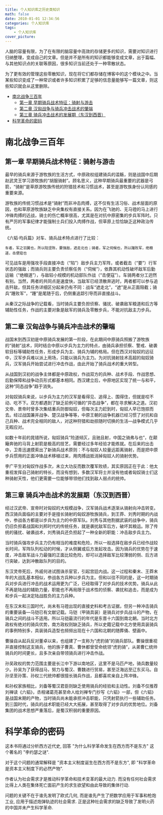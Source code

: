 ```yaml
---
title: 个人知识库之历史类知识
math: false
date: 2010-01-01 12:34:56
categories: 个人知识库
tags:
    - 个人知识库
cover_picture:
---
```


人脑的容量有限，为了在有限的脑容量中高效的存储更多的知识，需要对知识进行归纳整理，变成自己的文章。但是并不是所有的知识都能够变成文章，出于篇幅、与其他知识点的关联等原因，很多知识当前还处于一种零散状态。

为了更有效的管理这些零散知识，现在将它们都存储在博客中的这个模块之中。当某些知识变成了一种常识或者许多知识积累了足够的信息量能够写一篇文章，则这些知识就会从这里删除。

- [南北战争三百年](#南北战争三百年)
  - [第一章 早期骑兵战术特征：骑射与游击](#第一章-早期骑兵战术特征骑射与游击)
  - [第二章 汉匈战争与骑兵冲击战术的肇端](#第二章-汉匈战争与骑兵冲击战术的肇端)
  - [第三章 骑兵冲击战术的发展期（东汉到西晋）](#第三章-骑兵冲击战术的发展期东汉到西晋)
- [科学革命的密码](#科学革命的密码)



南北战争三百年
====================


第一章 早期骑兵战术特征：骑射与游击
---------------------------------

最早的骑兵来源于游牧族的生活方式，中原政权组建骑兵的滥觞，则是战国中后期赵武灵王学习游牧族的“胡服骑射”。顾名思义，这种早期骑兵最重要的武器是弓箭，“骑射”是草原游牧族传统的狩猎技术和习惯战术，甚至是游牧族身份认同感的重要来源。

游牧族的传统习惯战术是“骑射”而非冲击肉搏，这不仅有生活习俗、战术层面的原因，也和草原游牧族缺乏中央集权有直接关系。因为在飞驰的、无马镫的马上进行冲锋肉搏的近战，骑士的伤亡概率很高，尤其是在对抗中原密集的步兵军阵时。只有严厉的军事纪律才能强制士兵们投入肉搏作战，但草原上恰恰缺乏这种政治传统。

《六韬·均兵篇》对车、骑兵战术特点进行了比较：

```
车者，军之羽翼也，所以陷坚陈，要强敌，遮走北也；骑者，军之伺候也，所以踵败军，绝粮道，击便寇也
```

可见战车是用强攻手段直接冲击（“陷”）敌步兵主力军阵，或者截击（“要”）行军状态的强敌；而骑兵则主要负责侦察任务（“伺候”），依靠其机动性破坏敌军后勤运输（“绝粮道”），与敌较小规模的机动部队作战（“击便寇”）。车骑两者分工迥然有别。当然，两者的共同点是速度快，当敌军已经溃散奔逃时，两者都可以参与追击歼敌，但其任务详细区分起来仍有不同：战车“遮走北”，“遮”是从正面阻截；骑兵“踵败军”，“踵”是尾随于后，仍侧重追踪引导而非直接战斗。

从秦汉之际战争的记载看，当时骑兵主要负担侦察、骚扰、破袭敌军粮道和后方等辅助性任务，作战的主要对象是敌军的骑兵及零散步兵，不能对抗敌主力步兵。


第二章 汉匈战争与骑兵冲击战术的肇端
------------------------------

战国末到西汉初是中原骑兵发展的第一阶段，在此期间中原骑兵照搬了游牧族的“骑射”战术，同时结合中原以步兵为主力的特点，由骑兵承担侦察、警戒、破袭软目标等辅助性任务，形成步兵为主、骑兵为辅的格局。但在西汉对匈奴的远征中，汉军步兵难以派上用场，只能以骑兵为主力。为对抗骑射技术高超的匈奴骑兵，汉军骑兵开始尝试进行冲击作战，由此开始了骑兵战术的重大转型。

从战国到汉初的战争主体都是中原政权，作战双方的兵种、战术手段、作战思想、后勤保障和战争动员形式都基本相同。西汉建立后，中原地区实现了统一与和平，这种“同态战争”趋于消失。

对匈奴骑兵来说，以步兵为主力的汉军是看得见、追得上、围得住，但就是咬不动、吃不下。双方都遇到了缺乏前例可循的“异态战争”，都在寻求解决之道。汉初文帝、景帝时曾多次集结重兵防御匈奴，但每次主力赶到时，匈奴人早已饱掠而去。经过战国兼并战争、楚汉战争等等，中原王朝的战争机器已经习惯了对抗和自己兵种、战术完全相同的敌人，对这种狩猎和劫掠随时切换的生活—战争模式几乎无暇应对。

如数十年前的晁错所说，匈奴骑兵“险道倾仄，且驰且射，中国之骑弗与也”，在颠簸奔驰的马背上射箭是极高的技艺，需要经过多年经验才能练就。在后来的出击中，卫青迅速摸索出了新骑兵战术原则：不与匈奴人较量远距离骑射，而是把中原步兵惯用的正面冲锋战术移植过来，用肉搏战抵消掉匈奴人的骑射优势。

李广平生对匈奴作战多次，未立大功反而数次覆军败绩，其实原因正在于此：他太重视发挥自己骑射的特长，而没有想到，多数汉军将士并没有他或者匈奴骑士们这种骑射天性，他们更需要一位能够带领他们找到敌人弱点的统帅。


第三章 骑兵冲击战术的发展期（东汉到西晋）
----------------------------------------

经过汉武帝、宣帝时对匈奴的大规模战争，汉军骑兵战术逐渐从骑射向冲击转变。西汉骑兵面临的主要对手是擅长骑射的匈奴游牧族骑兵，到王莽、刘秀时期的内战中，参战各方都是以步兵为主力的中原军队。刘秀与其他割据武装的战争中，骑兵仍旧负担着战国和刘邦时代的传统任务，就是袭扰敌军后方，破坏其粮运。除了传统的骚扰、破袭战术，刘秀骑兵还负担起了一种全新的职能：冲击敌步兵主力。

当时骑兵强攻步兵主力仍有相当的难度和危险，所以一般选择在敌步兵已经作战较长时间，军阵队列松动的时候，才从侧翼或后方发起攻击。因为骑兵的优势在于速度，冲击敌军战斗力最强的正面比较危险，却可以选择敌军比较薄弱的侧、后方进行突破，达到冲散敌队列的目的。

东汉灵帝死后，外戚何进试图诛杀宦官，引起宫廷内战。这一过程和秦末、王莽末年的大战乱基本相似，参战各方兵种以步兵为主。但和以往不同的是，这一时期骑兵对步兵进行冲击的战术运用更为广泛，已经取得了对步兵的技术优势。骑兵从此不再是陆战的辅助力量，职能也不再局限于战术性的侦察、袭扰和追击，而是成为和步兵一起决定陆战胜负的主力兵种。

在东汉末和三国时代，尚未有马镫出现的直接史料和考古证据，但另一种冲击骑兵的重要装备—马铠已有文献记载。马铠（甲骑具装）是骑兵对步兵战斗的产物，在骑兵之间的战斗不适用。所以马铠最流行的年代是东晋十六国到南北朝。当时北方政权有绝对的骑兵优势，南方政权则缺乏骑兵，所以史籍记载中北方使用具装骑兵的事例特别多，具装骑兵造型也频频出现在十六国和北朝的随葬俑、壁画中。

曹操自从起兵反对董卓以来，也组建了一支称为“虎豹骑”的骑兵部队。曹操很重视并直接控制这支骑兵，他的族子曹真、曹休都曾受命统领“虎豹骑”，从弟曹仁统帅骑兵的时间更长，且多次亲自带领骑兵进行冲击作战。

孙吴政权的势力范围主要是长江中下游以南地区，这里不是马匹产地，骑兵数量较少。孙吴为了获得战马，努力与蜀汉、曹魏进行贸易，甚至泛海远至辽东买马。自孙坚至孙策、孙权三代统帅都很擅长骑兵作战，且都喜欢亲自上阵冲锋。

和孙权家族相比，刘备等蜀汉君臣则缺乏使用骑兵的经验和主动性。刘备不仅推荐刘禅读《六韬》，丞相诸葛亮甚至命人给刘禅专门抄写《六韬》一部，但《六韬》是战国末期的产物，当时骑兵尚未能承担冲击职能，只凭射箭执行一些辅助任务。到三国时代，骑兵的战术职能已经大大拓展，甚至取得了对步兵的优势地位。刘备集团的战术思想严重落后，是蜀汉积弱的重要原因。




科学革命的密码
=====================

这本书将通过分析西方近代史, 回答 "为什么科学革命发生在西方而不是东方" 这个著名的 "李约瑟之谜".

对于这个问题的通常解释是 "资本主义制度诞生在西方而不是东方", 即 "科学革命是资本主义制度下的必然产物".

作者认为社会需求才是推动科学革命和技术变革的最大动力. 而没有任何社会需求比得上人类在集体死亡面前产生的求生欲望和由此导致的集体行动.

问题的关键不在于谁先发明了欧式几何, 而是谁先产生了把数学应用于军事和枪炮工业, 应用于描述炮弹轨迹的社会需求. 正是这种社会需求的缺乏导致了发明火药的中国并未产生科学革命.
